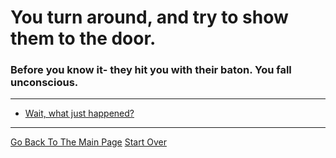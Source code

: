 # You turn around, and try to show them to the door.
### Before you know it- they hit you with their baton. You fall unconscious.

---

* [Wait, what just happened?](../pick-lock/charles.md)

---

[Go Back To The Main Page](../README.md)
[Start Over](../start-question/start.md)